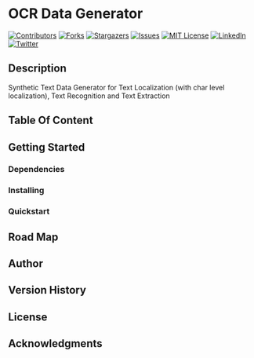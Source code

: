 # OCR Data Generator
<!-- PROJECT SHIELDS -->
<!--
*** I'm using markdown "reference style" links for readability.
*** Reference links are enclosed in brackets [ ] instead of parentheses ( ).
*** See the bottom of this document for the declaration of the reference variables
*** for contributors-url, forks-url, etc. This is an optional, concise syntax you may use.
*** https://www.markdownguide.org/basic-syntax/#reference-style-links
-->
[![Contributors][contributors-shield]][contributors-url]
[![Forks][forks-shield]][forks-url]
[![Stargazers][stars-shield]][stars-url]
[![Issues][issues-shield]][issues-url]
[![MIT License][license-shield]][license-url]
[![LinkedIn][linkedin-shield]][linkedin-url]
[![Twitter][twitter-shield]][twitter-url]



## Description
Synthetic Text Data Generator for Text Localization (with char level localization), Text Recognition and Text Extraction


## Table Of Content


## Getting Started

### Dependencies

### Installing

### Quickstart


## Road Map



## Author


## Version History

## License


## Acknowledgments




<!-- MARKDOWN LINKS & IMAGES -->
<!-- https://www.markdownguide.org/basic-syntax/#reference-style-links -->
[contributors-shield]: https://img.shields.io/github/contributors/nunenuh/ocrdgen?style=for-the-badge&logo=appveyor
[contributors-url]: https://github.com/nunenuh/ocrdgen/graphs/contributors

[forks-shield]: https://img.shields.io/github/forks/nunenuh/ocrdgen?style=for-the-badge
[forks-url]: https://github.com/nunenuh/ocrdgen/network/members

[stars-shield]: https://img.shields.io/github/stars/nunenuh/ocrdgen?style=for-the-badge
[stars-url]: https://github.com/nunenuh/ocrdgen/stargazers

[issues-shield]: https://img.shields.io/github/issues/nunenuh/ocrdgen?style=for-the-badge
[issues-url]: https://github.com/nunenuh/ocrdgen/issues

[license-shield]: https://img.shields.io/github/license/nunenuh/ocrdgen?style=for-the-badge
[license-url]: https://github.com/nunenuh/ocrdgen/blob/main/LICENSE

[linkedin-shield]: https://img.shields.io/badge/-LinkedIn-black.svg?style=for-the-badge&logo=linkedin&colorB=555
[linkedin-url]: https://linkedin.com/in/nunenuh

[twitter-shield]: https://img.shields.io/twitter/url?color=white&label=Tweet&logo=twitter&style=for-the-badge&url=https%3A%2F%2Ftwitter.com%2Fnunenuh
[twitter-url]: https://twitter.com/nunenuh

[product-screenshot]: images/screenshot.png